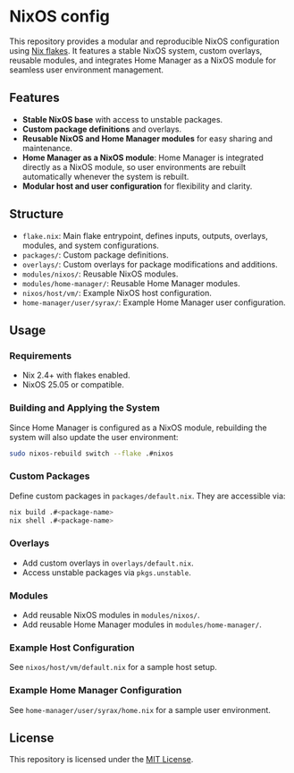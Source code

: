 # NixOS config

This repository provides a modular and reproducible NixOS configuration using [Nix flakes](https://nixos.wiki/wiki/Flakes). It features a stable NixOS system, custom overlays, reusable modules, and integrates Home Manager as a NixOS module for seamless user environment management.

## Features

- **Stable NixOS base** with access to unstable packages.
- **Custom package definitions** and overlays.
- **Reusable NixOS and Home Manager modules** for easy sharing and maintenance.
- **Home Manager as a NixOS module**: Home Manager is integrated directly as a NixOS module, so user environments are rebuilt automatically whenever the system is rebuilt.
- **Modular host and user configuration** for flexibility and clarity.

## Structure

- `flake.nix`: Main flake entrypoint, defines inputs, outputs, overlays, modules, and system configurations.
- `packages/`: Custom package definitions.
- `overlays/`: Custom overlays for package modifications and additions.
- `modules/nixos/`: Reusable NixOS modules.
- `modules/home-manager/`: Reusable Home Manager modules.
- `nixos/host/vm/`: Example NixOS host configuration.
- `home-manager/user/syrax/`: Example Home Manager user configuration.

## Usage

### Requirements

- Nix 2.4+ with flakes enabled.
- NixOS 25.05 or compatible.

### Building and Applying the System

Since Home Manager is configured as a NixOS module, rebuilding the system will also update the user environment:

```sh
sudo nixos-rebuild switch --flake .#nixos
```

### Custom Packages

Define custom packages in `packages/default.nix`. They are accessible via:

```sh
nix build .#<package-name>
nix shell .#<package-name>
```

### Overlays

- Add custom overlays in `overlays/default.nix`.
- Access unstable packages via `pkgs.unstable`.

### Modules

- Add reusable NixOS modules in `modules/nixos/`.
- Add reusable Home Manager modules in `modules/home-manager/`.

### Example Host Configuration

See `nixos/host/vm/default.nix` for a sample host setup.

### Example Home Manager Configuration

See `home-manager/user/syrax/home.nix` for a sample user environment.

## License

This repository is licensed under the [MIT License](./LICENSE).
